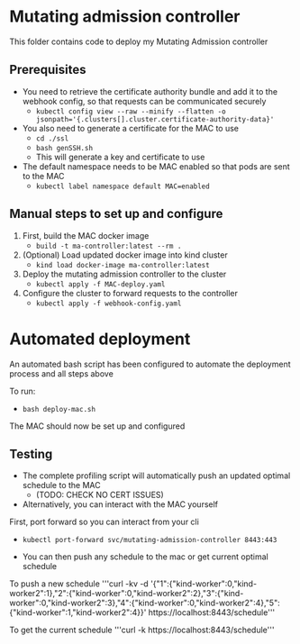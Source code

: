 # Mutating admission controller

This folder contains code to deploy my Mutating Admission controller

## Prerequisites
- You need to retrieve the certificate authority bundle and add it to the webhook config, so that requests can be communicated securely
    - ```kubectl config view --raw --minify --flatten -o jsonpath='{.clusters[].cluster.certificate-authority-data}' ``` 
- You also need to generate a certificate for the MAC to use
    - ```cd ./ssl```
    - ```bash genSSH.sh ```
    - This will generate a key and certificate to use
- The default namespace needs to be MAC enabled so that pods are sent to the MAC
    - ```kubectl label namespace default MAC=enabled```

## Manual steps to set up and configure
1. First, build the MAC docker image
    - ```build -t ma-controller:latest --rm .```
2. (Optional) Load updated docker image into kind cluster
    - ```kind load docker-image ma-controller:latest```
3. Deploy the mutating admission controller to the cluster
    - ```kubectl apply -f MAC-deploy.yaml```
4. Configure the cluster to forward requests to the controller
    - ```kubectl apply -f webhook-config.yaml```

# Automated deployment

An automated bash script has been configured to automate the deployment process and all steps above

To run:
- ```bash deploy-mac.sh```

The MAC should now be set up and configured

## Testing
- The complete profiling script will automatically push an updated optimal schedule to the MAC  
    - (TODO: CHECK NO CERT ISSUES)
- Alternatively, you can interact with the MAC yourself

First, port forward so you can interact from your cli
- ```kubectl port-forward svc/mutating-admission-controller 8443:443```

- You can then push any schedule to the mac or get current optimal schedule

To push a new schedule 
'''curl -kv -d '{"1":{"kind-worker":0,"kind-worker2":1},"2":{"kind-worker":0,"kind-worker2":2},"3":{"kind-worker":0,"kind-worker2":3},"4":{"kind-worker":0,"kind-worker2":4},"5":{"kind-worker":1,"kind-worker2":4}}' https://localhost:8443/schedule'''

To get the current schedule
'''curl -k  https://localhost:8443/schedule'''

